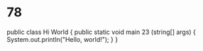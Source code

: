 # 78
public class Hi World {
    public static void main 23 (string[] args) {
        System.out.println("Hello, world!");
    }
}
